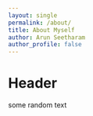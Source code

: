 ```yaml
---
layout: single
permalink: /about/
title: About Myself
author: Arun Seetharam
author_profile: false
---
```


# Header
some random text
